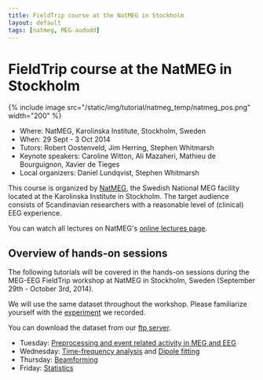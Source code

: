 ```yaml
---
title: FieldTrip course at the NatMEG in Stockholm
layout: default
tags: [natmeg, MEG-audodd]
---
```


# FieldTrip course at the NatMEG in Stockholm

{% include image src="/static/img/tutorial/natmeg_temp/natmeg_pos.png" width="200" %}

*  Where: NatMEG, Karolinska Institute, Stockholm, Sweden
*  When: 29 Sept - 3 Oct 2014
*  Tutors: Robert Oostenveld, Jim Herring, Stephen Whitmarsh
*  Keynote speakers: Caroline Witton, Ali Mazaheri, Mathieu de Bourguignon, Xavier de Tieges
*  Local organizers: Daniel Lundqvist, Stephen Whitmarsh

This course is organized by [NatMEG](http://www.natmeg.se), the Swedish National MEG facility located at the Karolinska Institute in Stockholm. The target audience consists of Scandinavian researchers with a reasonable level of (clinical) EEG experience.

You can watch all lectures on NatMEG's [online lectures page](http://natmeg.se/wp/activities/natmeg-lectures/).

## Overview of hands-on sessions

The following tutorials will be covered in the hands-on sessions during the MEG-EEG FieldTrip workshop at NatMEG in Stockholm, Sweden (September 29th - October 3rd, 2014).

We will use the same dataset throughout the workshop. Please familiarize yourself with the [experiment](/tutorial/natmeg/dataset) we recorded.

You can download the dataset from our [ftp server](ftp://ftp.fieldtriptoolbox.org/pub/fieldtrip/tutorial/natmeg).

*  Tuesday: [Preprocessing and event related activity in MEG and EEG](/tutorial/natmeg/preprocessing)
*  Wednesday: [Time-frequency analysis](/tutorial/natmeg/timefrequency) and [Dipole fitting](/tutorial/natmeg/dipolefitting)
*  Thursday: [Beamforming](/tutorial/natmeg/beamforming)
*  Friday: [Statistics](/tutorial/natmeg/statistics)
